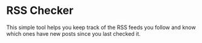 # RSS Checker

This simple tool helps you keep track of the RSS feeds you follow and know which ones have new posts since you last checked it.
